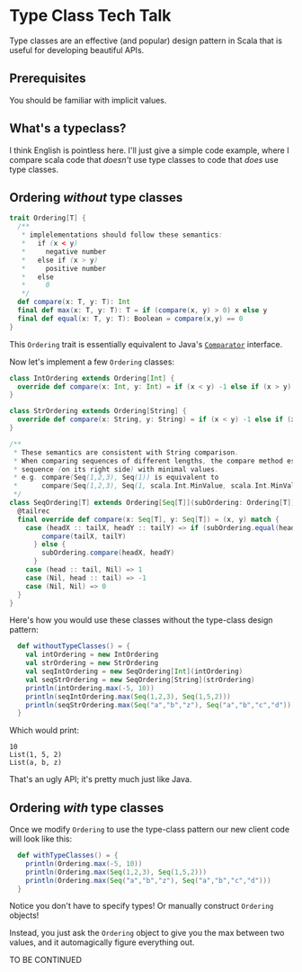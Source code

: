 Type Class Tech Talk
====================

Type classes are an effective (and popular) design pattern in Scala that is useful for developing beautiful APIs.

Prerequisites
-------------
You should be familiar with implicit values.

What's a typeclass?
-------------------
I think English is pointless here. I'll just give a simple code example, where I compare scala code that *doesn't*
use type classes to code that *does* use type classes.

Ordering *without* type classes
-------------------------------

```scala
trait Ordering[T] {
  /**
   * implelementations should follow these semantics:
   *   if (x < y)
   *     negative number
   *   else if (x > y)
   *     positive number
   *   else
   *     0
   */
  def compare(x: T, y: T): Int
  final def max(x: T, y: T): T = if (compare(x, y) > 0) x else y
  final def equal(x: T, y: T): Boolean = compare(x,y) == 0
}
```

This `Ordering` trait is essentially equivalent to Java's
[`Comparator`](http://docs.oracle.com/javase/6/docs/api/java/util/Comparator.html) interface.

Now let's implement a few `Ordering` classes:

```scala
class IntOrdering extends Ordering[Int] {
  override def compare(x: Int, y: Int) = if (x < y) -1 else if (x > y) 1 else 0
}
```

```scala
class StrOrdering extends Ordering[String] {
  override def compare(x: String, y: String) = if (x < y) -1 else if (x > y) 1 else 0
}
```

```scala
/**
 * These semantics are consistent with String comparison.
 * When comparing sequences of different lengths, the compare method essentially pads the smaller
 * sequence (on its right side) with minimal values.
 * e.g. compare(Seq(1,2,3), Seq(1)) is equivalent to
 *      compare(Seq(1,2,3), Seq(1, scala.Int.MinValue, scala.Int.MinValue))
 */
class SeqOrdering[T] extends Ordering[Seq[T]](subOrdering: Ordering[T]) {
  @tailrec
  final override def compare(x: Seq[T], y: Seq[T]) = (x, y) match {
    case (headX :: tailX, headY :: tailY) => if (subOrdering.equal(headX, headY)) {
        compare(tailX, tailY)
      } else {
        subOrdering.compare(headX, headY)
      }
    case (head :: tail, Nil) => 1
    case (Nil, head :: tail) => -1
    case (Nil, Nil) => 0
  }
}
```

Here's how you would use these classes without the type-class design pattern:

```scala
  def withoutTypeClasses() = {
    val intOrdering = new IntOrdering
    val strOrdering = new StrOrdering
    val seqIntOrdering = new SeqOrdering[Int](intOrdering)
    val seqStrOrdering = new SeqOrdering[String](strOrdering)
    println(intOrdering.max(-5, 10))
    println(seqIntOrdering.max(Seq(1,2,3), Seq(1,5,2)))
    println(seqStrOrdering.max(Seq("a","b","z"), Seq("a","b","c","d")))
  }
```

Which would print:
```
10
List(1, 5, 2)
List(a, b, z)
```

That's an ugly API; it's pretty much just like Java. 

Ordering *with* type classes
----------------------------

Once we modify `Ordering` to use the type-class pattern our new
client code will look like this:

```scala
  def withTypeClasses() = {
    println(Ordering.max(-5, 10))
    println(Ordering.max(Seq(1,2,3), Seq(1,5,2)))
    println(Ordering.max(Seq("a","b","z"), Seq("a","b","c","d")))
  }
```

Notice you don't have to specify types! Or manually construct `Ordering` objects! 

Instead, you just ask the `Ordering` object to give you the max between two values,
and it automagically figure everything out.

TO BE CONTINUED




